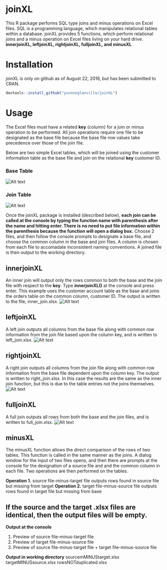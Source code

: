 
<!-- README.md is generated from README.Rmd. Please edit that file -->
joinXL
======

This R package performs SQL type joins and minus operations on Excel files. SQL is a programming language, which manipulates relational tables within a database. joinXL provides 5 functions, which perform relational joins and a minus operation on Excel files living on your hard drive.
**innerjoinXL, leftjoinXL, rightjoinXL, fulljoinXL, and minusXL**

Installation
============

joinXL is only on github as of August 22, 2016, but has been submitted to CRAN.

``` r
devtools::install_github("yvonneglanville/joinXL")
```

Usage
=====

The Excel files must have a related **key** (column) for a join or minus operation to be performed. All join operations require one file to be designated as the base file because the base file row values take precedence over those of the join file.

Below are two simple Excel tables, which will be joined using the customer information table as the base file and join on the relational **key** customer ID.

### Base Table

![Alt text](C:\Users\a593215\Documents\figures\customeraccounts.png)

### Join Table

![Alt text](C:\Users\a593215\Documents\figures\orders.png)

Once the joinXL package is installed (described below), **each join can be called at the console by typing the function name with parenthesis after the name and hitting enter. There is no need to put file information within the parenthesis because the function will open a dialog box.** Choose 2 files, and then follow the console prompts to designate a base file, and choose the common column in the base and join files. A column is chosen from each file to accomadate inconsistent naming conventions. A joined file is then output to the working directory.

innerjoinXL
-----------

An inner join will output only the rows common to both the base and the join file with respect to the **key**. Type **innerjoinXL()** at the console and press enter. This example uses the customer account table as the base and joins the orders table on the common column, customer ID. The output is written to the file, inner\_join.xlsx. ![Alt text](C:\Users\a593215\Documents\figures\innerjoin.png)

leftjoinXL
----------

A left join outputs all columns from the base file along with common row information from the join file based upon the column key, and is written to left\_join.xlsx. ![Alt text](C:\Users\a593215\Documents\figures\leftjoin.png)

rightjoinXL
-----------

A right join outputs all columns from the join file along with common row information from the base file dependent upon the column key. The output is written to right\_join.xlsx. In this case the results are the same as the inner join function, but this is due to the table entries not the joins themselves. ![Alt text](C:\Users\a593215\Documents\figures\rightjoin.png)

fulljoinXL
----------

A full join outputs all rows from both the base and the join files, and is written to full\_join.xlsx. ![Alt text](C:\Users\a593215\Documents\figures\fulljoin.png)

minusXL
-------

The minusXL function allows the direct comparison of the rows of two tables. This function is called in the same manner as the joins. A dialog window for the input of two files opens, and then there are prompts at the console for the designation of a source file and and the common column in each file. Two operations are then performed on the tables.

**Operation 1.** source file-minus-target file outputs rows found in source file but missing from target
**Operation 2.** target file-minus-source file outputs rows found in target file but missing from base

If the source and the target .xlsx files are identical, then the output files will be empty.
--------------------------------------------------------------------------------------------

**Output at the console**
1. Preview of source file-minus-target file
2. Preview of target file-minus-source file
3. Preview of source file-minus-target file + target file-minus-source file

**Output in working directory**
sourcemMINUStarget.xlsx
targetMINUSsource.xlsx
rowsNOTduplicated.xlsx
